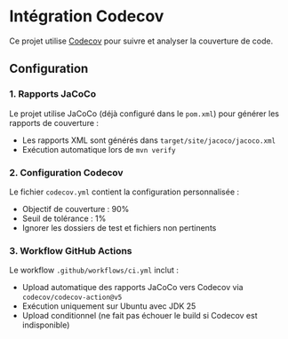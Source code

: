 # Intégration Codecov

Ce projet utilise [Codecov](https://codecov.io) pour suivre et analyser la couverture de code.

## Configuration

### 1. Rapports JaCoCo
Le projet utilise JaCoCo (déjà configuré dans le `pom.xml`) pour générer les rapports de couverture :
- Les rapports XML sont générés dans `target/site/jacoco/jacoco.xml`
- Exécution automatique lors de `mvn verify`

### 2. Configuration Codecov
Le fichier `codecov.yml` contient la configuration personnalisée :
- Objectif de couverture : 90%
- Seuil de tolérance : 1%
- Ignorer les dossiers de test et fichiers non pertinents

### 3. Workflow GitHub Actions
Le workflow `.github/workflows/ci.yml` inclut :
- Upload automatique des rapports JaCoCo vers Codecov via `codecov/codecov-action@v5`
- Exécution uniquement sur Ubuntu avec JDK 25
- Upload conditionnel (ne fait pas échouer le build si Codecov est indisponible)
